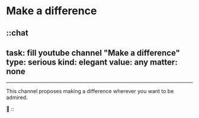 # Make a difference

::chat
---
task: fill youtube channel "Make a difference"
type: serious
kind: elegant
value: any
matter: none
---

---

This channel proposes making a difference wherever you want to be admired.

:rocket:
::
